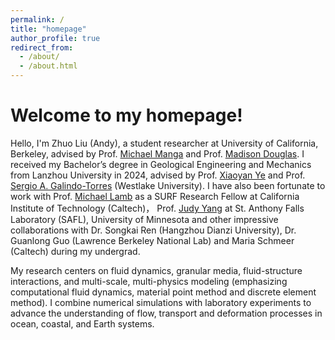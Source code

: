 ```yaml
---
permalink: /
title: "homepage"
author_profile: true
redirect_from: 
  - /about/
  - /about.html
---
```


Welcome to my homepage!
======
Hello, I'm Zhuo Liu (Andy), a student researcher at University of California, Berkeley, advised by Prof. [Michael Manga](https://eps.berkeley.edu/people/michael-manga) and Prof. [Madison Douglas](https://eps.berkeley.edu/people/madison-douglas). I received my Bachelor’s degree in Geological Engineering and Mechanics from Lanzhou University in 2024, advised by Prof. [Xiaoyan Ye](https://gxyen.lzu.edu.cn/academics/associate-professors/2022/0125/191088.html) and Prof. [Sergio A. Galindo-Torres](https://en.westlake.edu.cn/faculty/sergio-torres.html) (Westlake University). I have also been fortunate to work with Prof. [Michael Lamb](https://www.gps.caltech.edu/people/michael-p-lamb) as a SURF Research Fellow at California Institute of Technology (Caltech)， Prof. [Judy Yang](https://cse.umn.edu/cege/yang-judy) at St. Anthony Falls Laboratory (SAFL), University of Minnesota and other impressive collaborations with Dr. Songkai Ren (Hangzhou Dianzi University), Dr. Guanlong Guo (Lawrence Berkeley National Lab) and Maria Schmeer (Caltech) during my undergrad.

My research centers on fluid dynamics, granular media, fluid-structure interactions, and multi-scale, multi-physics modeling (emphasizing computational fluid dynamics, material point method and discrete element method). I combine numerical simulations with laboratory experiments to advance the understanding of flow, transport and deformation processes in ocean, coastal, and Earth systems.

